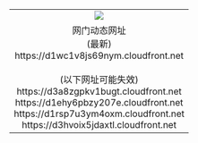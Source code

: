 ﻿<table>
  <tr></tr>
  <tr><td colspan=2 align=center><img src="https://d1wc1v8js69nym.cloudfront.net/Up/oGate.jpg" /></td></tr>
  <tr><td colspan=2 align=center>网门动态网址<br/>(最新)
<br>https://d1wc1v8js69nym.cloudfront.net
<br/><br/>(以下网址可能失效)
<br>https://d3a8zgpkv1bugt.cloudfront.net
<br>https://d1ehy6pbzy207e.cloudfront.net
<br>https://d1rsp7u3ym4oxm.cloudfront.net
<br>https://d3hvoix5jdaxtl.cloudfront.net
    </td>
  </tr>
</table>
